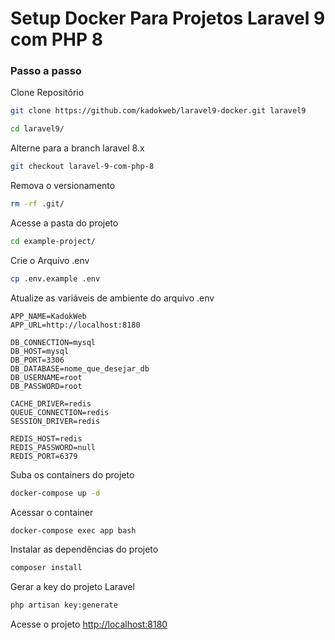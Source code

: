 
# Setup Docker Para Projetos Laravel 9 com PHP 8

### Passo a passo
Clone Repositório
```sh
git clone https://github.com/kadokweb/laravel9-docker.git laravel9
```

```sh
cd laravel9/
```


Alterne para a branch laravel 8.x
```sh
git checkout laravel-9-com-php-8
```


Remova o versionamento
```sh
rm -rf .git/
```


Acesse a pasta do projeto
```sh
cd example-project/
```
Crie o Arquivo .env
```sh
cp .env.example .env
```


Atualize as variáveis de ambiente do arquivo .env
```dosini
APP_NAME=KadokWeb
APP_URL=http://localhost:8180

DB_CONNECTION=mysql
DB_HOST=mysql
DB_PORT=3306
DB_DATABASE=nome_que_desejar_db
DB_USERNAME=root
DB_PASSWORD=root

CACHE_DRIVER=redis
QUEUE_CONNECTION=redis
SESSION_DRIVER=redis

REDIS_HOST=redis
REDIS_PASSWORD=null
REDIS_PORT=6379
```


Suba os containers do projeto
```sh
docker-compose up -d
```


Acessar o container
```sh
docker-compose exec app bash
```


Instalar as dependências do projeto
```sh
composer install
```


Gerar a key do projeto Laravel
```sh
php artisan key:generate
```


Acesse o projeto
[http://localhost:8180](http://localhost:8180)
